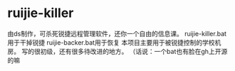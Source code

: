 # ruijie-killer
由ds制作，可杀死锐捷远程管理软件，还你一个自由的信息课。
ruijie-killer.bat用于干掉锐捷
ruijie-backer.bat用于恢复
本项目主要用于被锐捷控制的学校机房。
写的很初级，还有很多待改进的地方。
（话说：一个bat也有脸在gh上开源的嘛
